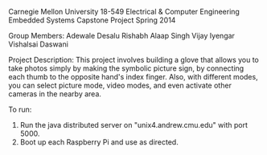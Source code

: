 Carnegie Mellon University
18-549 Electrical & Computer Engineering Embedded Systems Capstone Project
Spring 2014

Group Members:
Adewale Desalu
Rishabh Alaap Singh
Vijay Iyengar
Vishalsai Daswani

Project Description:
This project involves building a glove that allows you to take photos simply by making the symbolic picture sign, by connecting each thumb to the opposite hand's index finger. Also, with different modes, you can select picture mode, video modes, and even activate other cameras in the nearby area.

To run:
1. Run the java distributed server on "unix4.andrew.cmu.edu" with port 5000.
2. Boot up each Raspberry Pi and use as directed.


